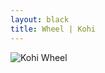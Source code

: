 ```yaml
---
layout: black
title: Wheel | Kohi
---
```

![Kohi Wheel](https://oqigug.bn.files.1drv.com/y4mzBOsoUrahGsmlXlEnnUvgxNWPSP5o8nf3Qlm6r6wQENxiGm8nAB2943ziEp8DIEb5PwXzvOmzWibhZY-m-DSPCzfadbOoNOhYvCgl2gjof0bYo_OaN-PRc9R5WKtrPLAboYvqU9DAtiZmmETPiCbuf9VUX2Gws3ZnOyBnVhHxfrUYBPbidv6-V8cE4CK2SKo8cPaSOKBYBRRe1v7gHTMqw?width=768&height=1024&cropmode=none)
